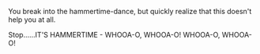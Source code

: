 You break into the hammertime-dance, but quickly realize
that this doesn't help you at all.

Stop......IT'S HAMMERTIME - WHOOA-O, WHOOA-O! WHOOA-O, WHOOA-O!
